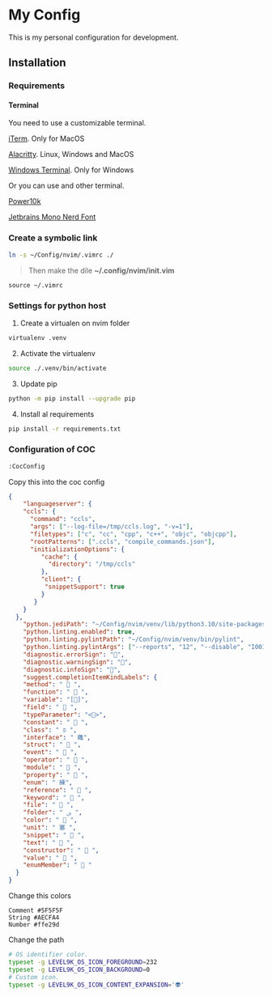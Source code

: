 # My Config 

This is my personal configuration for development.

## Installation

### Requirements

#### Terminal

You need to use a customizable terminal.

[iTerm](https://iterm2.com/). Only for MacOS

[Alacritty](https://github.com/alacritty/alacritty). Linux, Windows and MacOS

[Windows Terminal](https://www.microsoft.com/en-us/p/windows-terminal/9n0dx20hk701?activetab=pivot:overviewtab). Only for Windows

Or you can use and other terminal.

[Power10k](https://github.com/romkatv/powerlevel10k)

[Jetbrains Mono Nerd Font](https://github.com/ryanoasis/nerd-fonts/tree/master/patched-fonts/JetBrainsMono/Ligatures)

### Create a symbolic link
```bash
ln -s ~/Config/nvim/.vimrc ./
```
> Then make the dile __~/.config/nvim/init.vim__
```vim
source ~/.vimrc
```

### Settings for python host 
1. Create a virtualen on nvim folder 

```bash
virtualenv .venv
```

2. Activate the virtualenv 
```bash
source ./.venv/bin/activate
```

3. Update pip
```bash
python -m pip install --upgrade pip
```

4. Install al requirements

```bash
pip install -r requirements.txt
```


### Configuration of COC

```bash
:CocConfig 
```

Copy this into the coc config 
```json
{
	"languageserver": {
    "ccls": {
      "command": "ccls",
      "args": ["--log-file=/tmp/ccls.log", "-v=1"],
      "filetypes": ["c", "cc", "cpp", "c++", "objc", "objcpp"],
      "rootPatterns": [".ccls", "compile_commands.json"],
      "initializationOptions": {
         "cache": {
           "directory": "/tmp/ccls"
         },
         "client": {
          "snippetSupport": true
         }
       }
    }
  },
	"python.jediPath": "~/Config/nvim/venv/lib/python3.10/site-packages",
	"python.linting.enabled": true,
	"python.linting.pylintPath": "~/Config/nvim/venv/bin/pylint",
	"python.linting.pylintArgs": ["--reports", "12", "--disable", "I0011"],
	"diagnostic.errorSign": "",
	"diagnostic.warningSign": "",
	"diagnostic.infoSign": "",
	"suggest.completionItemKindLabels": {
  	"method": "  ",
  	"function": "  ",
  	"variable": "[]",
  	"field": "  ",
  	"typeParameter": "<>",
  	"constant": "  ",
  	"class": " פּ ",
  	"interface": " 蘒",
  	"struct": "  ",
  	"event": "  ",
  	"operator": "  ",
  	"module": "  ",
  	"property": "  ",
  	"enum": " 練",
  	"reference": "  ",
  	"keyword": "  ",
  	"file": "  ",
  	"folder": " ﱮ ",
  	"color": "  ",
  	"unit": " 塞 ",
  	"snippet": "  ",
  	"text": "  ",
  	"constructor": "  ",
  	"value": "  ",
  	"enumMember": "  "
  }
}
```
Change this colors
```vim
Comment #5F5F5F
String #AECFA4
Number #ffe29d
```

Change the path 
```bash
# OS identifier color. 
typeset -g LEVEL9K_OS_ICON_FOREGROUND=232 
typeset -g LEVEL9K_OS_ICON_BACKGROUND=0 
# Custom icon. 
typeset -g LEVEL9K_OS_ICON_CONTENT_EXPANSION='👽'
```

